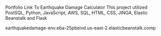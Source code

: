 Portfolio
Link To Earthquake Damage Calculator
This project utilized PostSQL, Python, JavaScript, AWS, SQL, HTML, CSS, JINGA, Elastic Beanstalk and Flask 

earthquakedamage-env.eba-25pbeivd.us-east-2.elasticbeanstalk.comp


